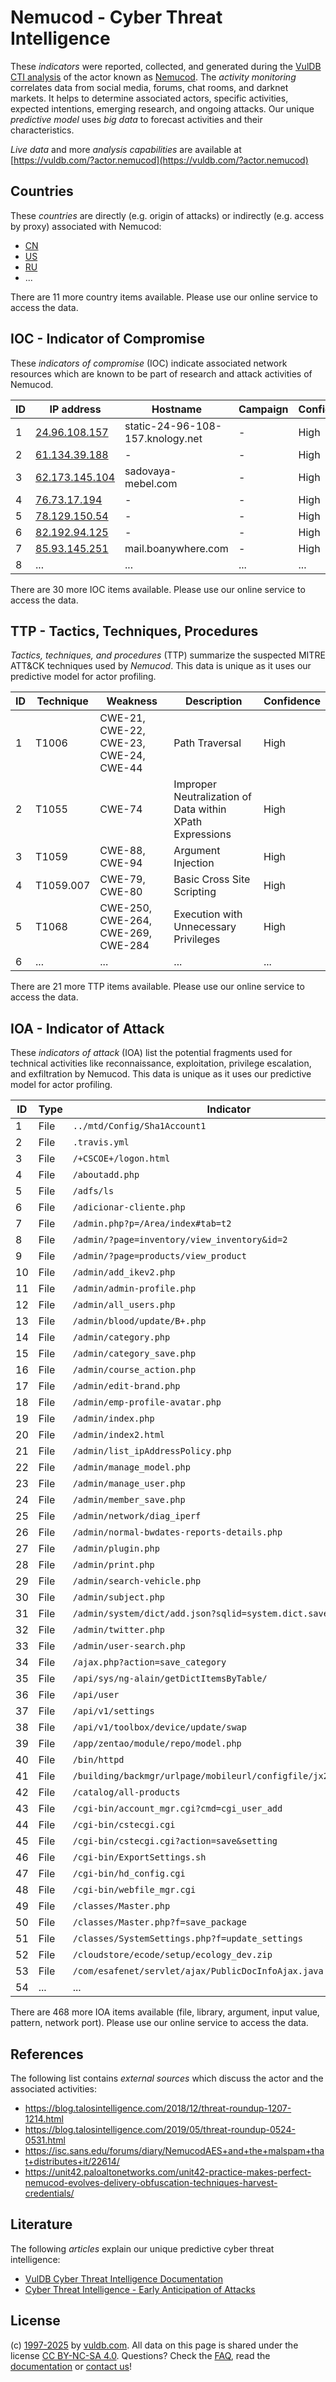 # Nemucod - Cyber Threat Intelligence

These _indicators_ were reported, collected, and generated during the [VulDB CTI analysis](https://vuldb.com/?kb.cti) of the actor known as [Nemucod](https://vuldb.com/?actor.nemucod). The _activity monitoring_ correlates data from social media, forums, chat rooms, and darknet markets. It helps to determine associated actors, specific activities, expected intentions, emerging research, and ongoing attacks. Our unique _predictive model_ uses _big data_ to forecast activities and their characteristics.

_Live data_ and more _analysis capabilities_ are available at [https://vuldb.com/?actor.nemucod](https://vuldb.com/?actor.nemucod)

## Countries

These _countries_ are directly (e.g. origin of attacks) or indirectly (e.g. access by proxy) associated with Nemucod:

* [CN](https://vuldb.com/?country.cn)
* [US](https://vuldb.com/?country.us)
* [RU](https://vuldb.com/?country.ru)
* ...

There are 11 more country items available. Please use our online service to access the data.

## IOC - Indicator of Compromise

These _indicators of compromise_ (IOC) indicate associated network resources which are known to be part of research and attack activities of Nemucod.

ID | IP address | Hostname | Campaign | Confidence
-- | ---------- | -------- | -------- | ----------
1 | [24.96.108.157](https://vuldb.com/?ip.24.96.108.157) | static-24-96-108-157.knology.net | - | High
2 | [61.134.39.188](https://vuldb.com/?ip.61.134.39.188) | - | - | High
3 | [62.173.145.104](https://vuldb.com/?ip.62.173.145.104) | sadovaya-mebel.com | - | High
4 | [76.73.17.194](https://vuldb.com/?ip.76.73.17.194) | - | - | High
5 | [78.129.150.54](https://vuldb.com/?ip.78.129.150.54) | - | - | High
6 | [82.192.94.125](https://vuldb.com/?ip.82.192.94.125) | - | - | High
7 | [85.93.145.251](https://vuldb.com/?ip.85.93.145.251) | mail.boanywhere.com | - | High
8 | ... | ... | ... | ...

There are 30 more IOC items available. Please use our online service to access the data.

## TTP - Tactics, Techniques, Procedures

_Tactics, techniques, and procedures_ (TTP) summarize the suspected MITRE ATT&CK techniques used by _Nemucod_. This data is unique as it uses our predictive model for actor profiling.

ID | Technique | Weakness | Description | Confidence
-- | --------- | -------- | ----------- | ----------
1 | T1006 | CWE-21, CWE-22, CWE-23, CWE-24, CWE-44 | Path Traversal | High
2 | T1055 | CWE-74 | Improper Neutralization of Data within XPath Expressions | High
3 | T1059 | CWE-88, CWE-94 | Argument Injection | High
4 | T1059.007 | CWE-79, CWE-80 | Basic Cross Site Scripting | High
5 | T1068 | CWE-250, CWE-264, CWE-269, CWE-284 | Execution with Unnecessary Privileges | High
6 | ... | ... | ... | ...

There are 21 more TTP items available. Please use our online service to access the data.

## IOA - Indicator of Attack

These _indicators of attack_ (IOA) list the potential fragments used for technical activities like reconnaissance, exploitation, privilege escalation, and exfiltration by Nemucod. This data is unique as it uses our predictive model for actor profiling.

ID | Type | Indicator | Confidence
-- | ---- | --------- | ----------
1 | File | `../mtd/Config/Sha1Account1` | High
2 | File | `.travis.yml` | Medium
3 | File | `/+CSCOE+/logon.html` | High
4 | File | `/aboutadd.php` | High
5 | File | `/adfs/ls` | Medium
6 | File | `/adicionar-cliente.php` | High
7 | File | `/admin.php?p=/Area/index#tab=t2` | High
8 | File | `/admin/?page=inventory/view_inventory&id=2` | High
9 | File | `/admin/?page=products/view_product` | High
10 | File | `/admin/add_ikev2.php` | High
11 | File | `/admin/admin-profile.php` | High
12 | File | `/admin/all_users.php` | High
13 | File | `/admin/blood/update/B+.php` | High
14 | File | `/admin/category.php` | High
15 | File | `/admin/category_save.php` | High
16 | File | `/admin/course_action.php` | High
17 | File | `/admin/edit-brand.php` | High
18 | File | `/admin/emp-profile-avatar.php` | High
19 | File | `/admin/index.php` | High
20 | File | `/admin/index2.html` | High
21 | File | `/admin/list_ipAddressPolicy.php` | High
22 | File | `/admin/manage_model.php` | High
23 | File | `/admin/manage_user.php` | High
24 | File | `/admin/member_save.php` | High
25 | File | `/admin/network/diag_iperf` | High
26 | File | `/admin/normal-bwdates-reports-details.php` | High
27 | File | `/admin/plugin.php` | High
28 | File | `/admin/print.php` | High
29 | File | `/admin/search-vehicle.php` | High
30 | File | `/admin/subject.php` | High
31 | File | `/admin/system/dict/add.json?sqlid=system.dict.save` | High
32 | File | `/admin/twitter.php` | High
33 | File | `/admin/user-search.php` | High
34 | File | `/ajax.php?action=save_category` | High
35 | File | `/api/sys/ng-alain/getDictItemsByTable/` | High
36 | File | `/api/user` | Medium
37 | File | `/api/v1/settings` | High
38 | File | `/api/v1/toolbox/device/update/swap` | High
39 | File | `/app/zentao/module/repo/model.php` | High
40 | File | `/bin/httpd` | Medium
41 | File | `/building/backmgr/urlpage/mobileurl/configfile/jx2_config.ini` | High
42 | File | `/catalog/all-products` | High
43 | File | `/cgi-bin/account_mgr.cgi?cmd=cgi_user_add` | High
44 | File | `/cgi-bin/cstecgi.cgi` | High
45 | File | `/cgi-bin/cstecgi.cgi?action=save&setting` | High
46 | File | `/cgi-bin/ExportSettings.sh` | High
47 | File | `/cgi-bin/hd_config.cgi` | High
48 | File | `/cgi-bin/webfile_mgr.cgi` | High
49 | File | `/classes/Master.php` | High
50 | File | `/classes/Master.php?f=save_package` | High
51 | File | `/classes/SystemSettings.php?f=update_settings` | High
52 | File | `/cloudstore/ecode/setup/ecology_dev.zip` | High
53 | File | `/com/esafenet/servlet/ajax/PublicDocInfoAjax.java` | High
54 | ... | ... | ...

There are 468 more IOA items available (file, library, argument, input value, pattern, network port). Please use our online service to access the data.

## References

The following list contains _external sources_ which discuss the actor and the associated activities:

* https://blog.talosintelligence.com/2018/12/threat-roundup-1207-1214.html
* https://blog.talosintelligence.com/2019/05/threat-roundup-0524-0531.html
* https://isc.sans.edu/forums/diary/NemucodAES+and+the+malspam+that+distributes+it/22614/
* https://unit42.paloaltonetworks.com/unit42-practice-makes-perfect-nemucod-evolves-delivery-obfuscation-techniques-harvest-credentials/

## Literature

The following _articles_ explain our unique predictive cyber threat intelligence:

* [VulDB Cyber Threat Intelligence Documentation](https://vuldb.com/?kb.cti)
* [Cyber Threat Intelligence - Early Anticipation of Attacks](https://www.scip.ch/en/?labs.20201022)

## License

(c) [1997-2025](https://vuldb.com/?kb.changelog) by [vuldb.com](https://vuldb.com/?kb.about). All data on this page is shared under the license [CC BY-NC-SA 4.0](https://creativecommons.org/licenses/by-nc-sa/4.0/). Questions? Check the [FAQ](https://vuldb.com/?kb.faq), read the [documentation](https://vuldb.com/?kb) or [contact us](https://vuldb.com/?contact)!
